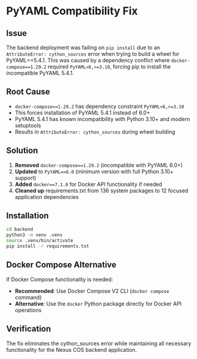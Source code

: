 # PyYAML Compatibility Fix

## Issue
The backend deployment was failing on `pip install` due to an `AttributeError: cython_sources` error when trying to build a wheel for PyYAML==5.4.1. This was caused by a dependency conflict where `docker-compose==1.29.2` required `PyYAML<6,>=3.10`, forcing pip to install the incompatible PyYAML 5.4.1.

## Root Cause
- `docker-compose==1.29.2` has dependency constraint `PyYAML<6,>=3.10`
- This forces installation of PyYAML 5.4.1 instead of 6.0+
- PyYAML 5.4.1 has known incompatibility with Python 3.10+ and modern setuptools
- Results in `AttributeError: cython_sources` during wheel building

## Solution
1. **Removed** `docker-compose==1.29.2` (incompatible with PyYAML 6.0+)
2. **Updated** to `PyYAML==6.0` (minimum version with full Python 3.10+ support)
3. **Added** `docker==7.1.0` for Docker API functionality if needed
4. **Cleaned up** requirements.txt from 136 system packages to 12 focused application dependencies

## Installation
```bash
cd backend
python3 -m venv .venv
source .venv/bin/activate
pip install -r requirements.txt
```

## Docker Compose Alternative
If Docker Compose functionality is needed:
- **Recommended**: Use Docker Compose V2 CLI (`docker compose` command)
- **Alternative**: Use the `docker` Python package directly for Docker API operations

## Verification
The fix eliminates the cython_sources error while maintaining all necessary functionality for the Nexus COS backend application.